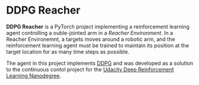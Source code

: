 # DDPG Reacher

**DDPG Reacher** is a PyTorch project implementing a reinforcement learning 
agent controlling a ouble-jointed arm in a *Reacher Environment*. 
In a Reacher Environemnt, a targets moves around a robotic arm, and the reinforcement learning agent must be trained to 
maintain its position at the target location for as many time steps as possible.

The agent in this project implements [DDPG](https://arxiv.org/abs/1509.02971) and was developed as
 a solution to  the continuous contol project for the 
[Udacity Deep Reinforcement Learning Nanodegree](https://eu.udacity.com/course/deep-reinforcement-learning-nanodegree--nd893).
